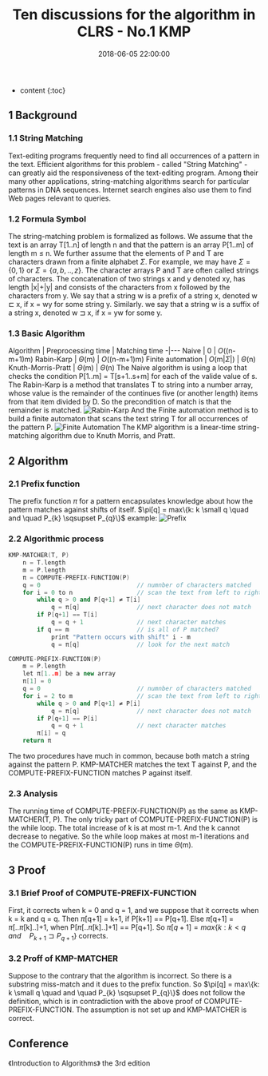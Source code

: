 ﻿---
layout: post
title: "Ten discussions for the algorithm in CLRS - No.1 KMP"
date: 2018-06-05 22:00:00
categories: algorithm 
tags: KMP
mathjax: true
---

* content
{:toc}

## 1 Background

### 1.1 String Matching

Text-editing programs frequently need to find all occurrences of a pattern in the text. Efficient algorithms for this problem - called "String Matching" - can greatly aid the responsiveness of the text-editing program.
Among their many other applications, string-matching algorithms search for particular patterns in DNA sequences. Internet search engines also use them to find Web pages relevant to queries.

### 1.2 Formula Symbol





The string-matching problem is formalized as follows. We assume that the text is an array T[1..n] of length n and that the pattern is an array P[1..m] of length m $\le$ n. We further assume that the elements of P and T are characters drawn from a finite alphabet $\Sigma$. For example, we may have $\Sigma = \{0, 1\}$ or $\Sigma = \{a, b, .., z\}$. The character arrays P and T are often called strings of characters.
The concatenation of two strings x and y denoted xy, has length |x|+|y| and consists of the characters from x followed by the characters from y.
We say that a string w is a prefix of a string x, denoted w $\sqsubset$ x, if x = wy for some string y. Similarly. we say that a string w is a suffix of a string x, denoted w $\sqsupset$ x, if x = yw for some y.

### 1.3 Basic Algorithm

Algorithm | Preprocessing time | Matching time
-|---
Naive | 0 | $O$((n-m+1)m)
Rabin-Karp | $\Theta$(m) | $O$((n-m+1)m)
Finite automation | $O$(m\|$\Sigma$\|) | $\Theta$(n)
Knuth-Morris-Pratt | $\Theta$(m) | $\Theta$(n)
The Naive algorithm is using a loop that checks the condition P[1..m] = T[s+1..s+m] for each of the valide value of s.
The Rabin-Karp is a method that translates T to string into a number array, whose value is the remainder of the continues five (or another length) items from that item divided by D. So the precondition of match is that the remainder is matched.
![Rabin-Karp](https://img-blog.csdn.net/20180604183255935?watermark/2/text/aHR0cHM6Ly9ibG9nLmNzZG4ubmV0L21vYml1c19zdHJpcA==/font/5a6L5L2T/fontsize/400/fill/I0JBQkFCMA==/dissolve/70)
And the Finite automation method is to build a finite automaton that scans the text string T for all occurrences of the pattern P.
![Finite Automation](https://img-blog.csdn.net/20180604183347564?watermark/2/text/aHR0cHM6Ly9ibG9nLmNzZG4ubmV0L21vYml1c19zdHJpcA==/font/5a6L5L2T/fontsize/400/fill/I0JBQkFCMA==/dissolve/70)
The KMP algorithm is a linear-time string-matching algorithm due to Knuth Morris, and Pratt.

## 2 Algorithm

### 2.1 Prefix function
The prefix function $\pi$ for a pattern encapsulates knowledge about how the pattern matches against shifts of itself.
$\pi[q] = max\{k: k \small q \quad and \quad P_{k}  \sqsupset P_{q}\}$
example:
![Prefix](https://img-blog.csdn.net/20180605174142504?watermark/2/text/aHR0cHM6Ly9ibG9nLmNzZG4ubmV0L21vYml1c19zdHJpcA==/font/5a6L5L2T/fontsize/400/fill/I0JBQkFCMA==/dissolve/70)

### 2.2 Algorithmic process

```c++
KMP-MATCHER(T, P)
    n = T.length				
    m = P.length				
    π = COMPUTE-PREFIX-FUNCTION(P)
    q = 0					        // numnber of characters matched
	for i = 0 to n			        // scan the text from left to right
    	while q > 0 and P[q+1] ≠ T[i]
    	    q = π[q]                // next character does not match
    	if P[q+1] == T[i]
    	    q = q + 1				// next character matches
    	if q == m				    // is all of P matched?
    	    print "Pattern occurs with shift" i - m
    	    q = π[q]				// look for the next match
```

```c++
COMPUTE-PREFIX-FUNCTION(P)
    m = P.length				
    let π[1..m] be a new array
    π[1] = 0
    q = 0					        // numnber of characters matched
	for i = 2 to m			        // scan the text from left to right
    	while q > 0 and P[q+1] ≠ P[i]
    	    q = π[q]                // next character does not match
    	if P[q+1] == P[i]
    	    q = q + 1				// next character matches
    	π[i] = q
    return π
```

The two procedures have much in common, because both match a string against the pattern P. KMP-MATCHER matches the text T against P, and the COMPUTE-PREFIX-FUNCTION matches P against itself.

### 2.3 Analysis

The running time of COMPUTE-PREFIX-FUNCTION(P) as the same as KMP-MATCHER(T, P).
The only tricky part of COMPUTE-PREFIX-FUNCTION(P) is the while loop. 
The total increase of k is at most m-1. And the k cannot decrease to negative.
So the while loop makes at most m-1 iterations and the COMPUTE-PREFIX-FUNCTION(P) runs in time $\Theta$(m).

## 3 Proof

### 3.1 Brief Proof of COMPUTE-PREFIX-FUNCTION

First, it corrects when k = 0 and q = 1, and we suppose that it corrects when k = k and q = q.
Then $\pi$[q+1] = k+1, if P[k+1] == P[q+1]. Else $\pi$[q+1] = $\pi$[..$\pi$[k]..]+1, when P[$\pi$[..$\pi$[k]..]+1] == P[q+1].
So $\pi[q+1] = max\{k: k < q \quad and \quad P_{k+1} \sqsupset P_{q+1}\}$ corrects.

### 3.2 Proff of KMP-MATCHER

Suppose to the contrary that the algorithm is incorrect.
So there is a substring miss-match and it dues to the prefix function.
So $\pi[q] = max\{k: k \small q \quad and \quad P_{k}  \sqsupset P_{q}\}$ does not follow the definition, which is in contradiction with the above proof of COMPUTE-PREFIX-FUNCTION.
The assumption is not set up and KMP-MATCHER is correct.

## Conference

《Introduction to Algorithms》 the 3rd edition

